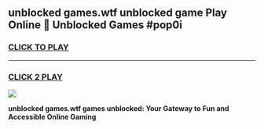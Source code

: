 
## unblocked games.wtf unblocked game Play Online 👋 Unblocked Games #pop0i
<h3>
<a href="https://premium.freeplayer.one?title=unblocked_games.wtf&ref=21F">CLICK TO PLAY</a></h3>
<hr>

<h3>
<a href="https://premium.freeplayer.one?title=unblocked_games.wtf&ref=21F">CLICK 2 PLAY</a>
  
</h3>

<a href="https://premium.freeplayer.one?title=unblocked_games.wtf&ref=21F/"><img src="https://clearcache.store/games.png"></a>


**unblocked games.wtf games unblocked: Your Gateway to Fun and Accessible Online Gaming**
